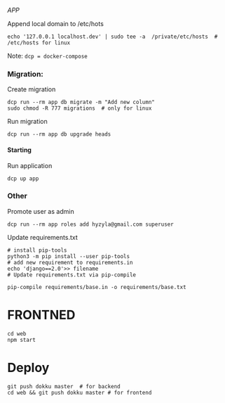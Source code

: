 *APP*

Append local domain to /etc/hots
```shell script
echo '127.0.0.1 localhost.dev' | sudo tee -a  /private/etc/hosts  # /etc/hosts for linux
```

Note: `dcp = docker-compose`

### Migration:

Create migration
```shell script
dcp run --rm app db migrate -m "Add new column"
sudo chmod -R 777 migrations  # only for linux
```
Run migration
```shell script
dcp run --rm app db upgrade heads
```

#### Starting
Run application
```shell script
dcp up app
```

### Other

Promote user as admin
```shell script
dcp run --rm app roles add hyzyla@gmail.com superuser
```

Update requirements.txt
```shell script
# install pip-tools
python3 -m pip install --user pip-tools
# add new requirement to requirements.in
echo 'django==2.0'>> filename
# Update requirements.txt via pip-compile

pip-compile requirements/base.in -o requirements/base.txt
```

# FRONTNED

```shell script
cd web
npm start
```

# Deploy
```shell script
git push dokku master  # for backend
cd web && git push dokku master # for frontend
```
